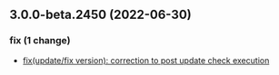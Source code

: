 ## 3.0.0-beta.2450 (2022-06-30)

### fix (1 change)

- [fix(update/fix version): correction to post update check execution](QuickBox/development/v3-development@7bf9b12a03fb3ad489109ea7f7d3d9ca630bb00b)


